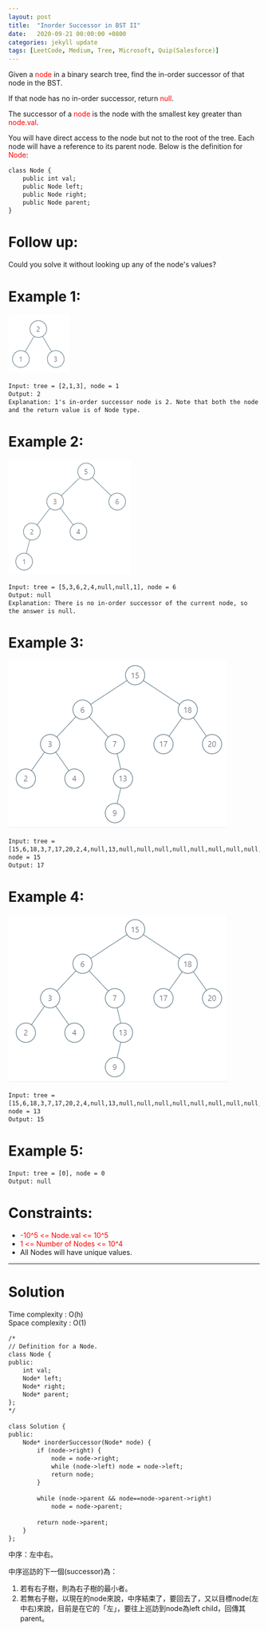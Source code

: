 ```yaml
---
layout: post
title:  "Inorder Successor in BST II"
date:   2020-09-21 00:00:00 +0800
categories: jekyll update
tags: [LeetCode, Medium, Tree, Microsoft, Quip(Salesforce)]
---
```

Given a <font color="red">node</font> in a binary search tree, find the in-order successor of that node in the BST.  

If that node has no in-order successor, return <font color="red">null</font>.  

The successor of a <font color="red">node</font> is the node with the smallest key greater than <font color="red">node.val</font>.  

You will have direct access to the node but not to the root of the tree. Each node will have a reference to its parent node. Below is the definition for <font color="red">Node</font>:  

	class Node {
	    public int val;
	    public Node left;
	    public Node right;
	    public Node parent;
	}
	 

# Follow up:  
Could you solve it without looking up any of the node's values?

# Example 1:  
![](https://github.com/nshawn4675/nshawn4675.github.io/blob/master/_pic/285_example_1.png?raw=true)

	Input: tree = [2,1,3], node = 1
	Output: 2
	Explanation: 1's in-order successor node is 2. Note that both the node and the return value is of Node type.

# Example 2:  
![](https://github.com/nshawn4675/nshawn4675.github.io/blob/master/_pic/285_example_2.png?raw=true)

	Input: tree = [5,3,6,2,4,null,null,1], node = 6
	Output: null
	Explanation: There is no in-order successor of the current node, so the answer is null.

# Example 3:  
![](https://github.com/nshawn4675/nshawn4675.github.io/blob/master/_pic/285_example_34.png?raw=true)

	Input: tree = [15,6,18,3,7,17,20,2,4,null,13,null,null,null,null,null,null,null,null,9], node = 15
	Output: 17

# Example 4:  
![](https://github.com/nshawn4675/nshawn4675.github.io/blob/master/_pic/285_example_34.png?raw=true)

	Input: tree = [15,6,18,3,7,17,20,2,4,null,13,null,null,null,null,null,null,null,null,9], node = 13
	Output: 15

# Example 5:  
	Input: tree = [0], node = 0
	Output: null

# Constraints:  

- <font color="red">-10^5 <= Node.val <= 10^5</font>
- <font color="red">1 <= Number of Nodes <= 10^4</font>
- All Nodes will have unique values.

______________________  

# Solution

Time complexity : O(h)  
Space complexity : O(1)  

	/*
	// Definition for a Node.
	class Node {
	public:
	    int val;
	    Node* left;
	    Node* right;
	    Node* parent;
	};
	*/

	class Solution {
	public:
	    Node* inorderSuccessor(Node* node) {
	        if (node->right) {
	            node = node->right;
	            while (node->left) node = node->left;
	            return node;
	        }
	        
	        while (node->parent && node==node->parent->right)
	            node = node->parent;
	        
	        return node->parent;
	    }
	};

中序：左中右。  

中序巡訪的下一個(successor)為：
1. 若有右子樹，則為右子樹的最小者。  
2. 若無右子樹，以現在的node來說，中序結束了，要回去了，又以目標node(左中右)來說，目前是在它的「左」，要往上巡訪到node為left child，回傳其parent。